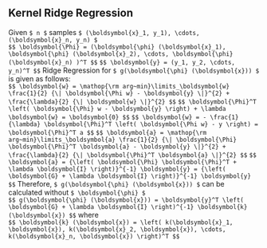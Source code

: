 ## Kernel Ridge Regression
Given `$ n $` samples `$ (\boldsymbol{x}_1, y_1), \cdots, (\boldsymbol{x}_n, y_n) $`<br>
`$$ \boldsymbol{\Phi} = (\boldsymbol{\phi} (\boldsymbol{x}_1), \boldsymbol{\phi} (\boldsymbol{x}_2), \cdots, \boldsymbol{\phi} (\boldsymbol{x}_n) )^T $$`
`$$ \boldsymbol{y} = (y_1, y_2, \cdots, y_n)^T $$`
Ridge Regression for `$ g(\boldsymbol{\phi} (\boldsymbol{x})) $` is given as follows:<br>
`$$ \boldsymbol{w} = \mathop{\rm arg~min}\limits_\boldsymbol{w} \frac{1}{2} {\| \boldsymbol{\Phi w} - \boldsymbol{y} \|}^{2} + \frac{\lambda}{2} {\| \boldsymbol{w} \|}^{2} $$`
`$$ \boldsymbol{\Phi}^T \left( \boldsymbol{\Phi} w - \boldsymbol{y} \right) + \lambda \boldsymbol{w} = \boldsymbol{0} $$`
`$$ \boldsymbol{w} = - \frac{1}{\lambda} \boldsymbol{\Phi}^T \left( \boldsymbol{\Phi w} - y \right) = \boldsymbol{\Phi}^T a $$`
`$$ \boldsymbol{a} = \mathop{\rm arg~min}\limits_\boldsymbol{a} \frac{1}{2} {\| \boldsymbol{\Phi} \boldsymbol{\Phi}^T \boldsymbol{a} - \boldsymbol{y} \|}^{2} + \frac{\lambda}{2} {\| \boldsymbol{\Phi}^T \boldsymbol{a} \|}^{2} $$`
`$$ \boldsymbol{a} = {\left( \boldsymbol{\Phi} \boldsymbol{\Phi}^T + \lambda \boldsymbol{I} \right)}^{-1} \boldsymbol{y} = {\left( \boldsymbol{G} + \lambda \boldsymbol{I} \right)}^{-1} \boldsymbol{y} $$`
Therefore, `$ g(\boldsymbol{\phi} (\boldsymbol{x})) $` can be calculated without `$ \boldsymbol{\phi} $`<br>
`$$ g(\boldsymbol{\phi} (\boldsymbol{x})) = \boldsymbol{y}^T \left( \boldsymbol{G} + \lambda \boldsymbol{I} \right)^{-1} \boldsymbol{k} (\boldsymbol{x}) $$`
where<br>
`$$ \boldsymbol{k} (\boldsymbol{x}) = \left( k(\boldsymbol{x}_1, \boldsymbol{x}), k(\boldsymbol{x}_2, \boldsymbol{x}), \cdots, k(\boldsymbol{x}_n, \boldsymbol{x}) \right)^T $$`


